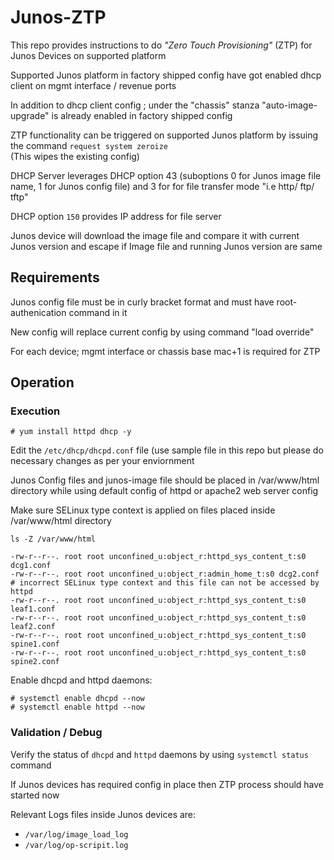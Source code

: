 # Junos-ZTP

This repo provides instructions to do *"Zero Touch Provisioning"* (ZTP) for Junos Devices on supported platform <br/>

Supported Junos platform in factory shipped config have got enabled dhcp client on mgmt interface / revenue ports <br/>

In addition to dhcp client config ; under the "chassis" stanza "auto-image-upgrade" is already enabled in factory shipped config <br/>

ZTP functionality can be triggered on supported Junos platform by issuing the command `request system zeroize` <br/> (This wipes the existing config)

DHCP Server leverages DHCP option 43 (suboptions  0  for Junos image file name, 1 for  Junos config file) and 3 for for file transfer mode "i.e http/ ftp/ tftp" <br/>


DHCP option `150` provides IP address for  file server  <br/>

Junos device will download the image file and compare it with current Junos version and escape if Image file and running Junos version are same <br/>

## Requirements

Junos config file must be in curly bracket format and must have root-authenication command in it <br/>

New config will replace current config by using command "load override"  <br/>

For each device;  mgmt interface or chassis base mac+1 is required for ZTP  <br/>

## Operation

### Execution

```
# yum install httpd dhcp -y
```

Edit the `/etc/dhcp/dhcpd.conf` file (use sample file in this repo but please do necessary changes as per your enviornment <br/>

Junos Config files and junos-image file should be placed in /var/www/html directory while using default config of httpd or apache2 web server config <br/>

Make sure SELinux type context is applied on files placed inside /var/www/html directory <br/>

```
ls -Z /var/www/html

-rw-r--r--. root root unconfined_u:object_r:httpd_sys_content_t:s0 dcg1.conf
-rw-r--r--. root root unconfined_u:object_r:admin_home_t:s0 dcg2.conf # incorrect SELinux type context and this file can not be accessed by httpd
-rw-r--r--. root root unconfined_u:object_r:httpd_sys_content_t:s0 leaf1.conf 
-rw-r--r--. root root unconfined_u:object_r:httpd_sys_content_t:s0 leaf2.conf
-rw-r--r--. root root unconfined_u:object_r:httpd_sys_content_t:s0 spine1.conf
-rw-r--r--. root root unconfined_u:object_r:httpd_sys_content_t:s0 spine2.conf 
```

Enable dhcpd and httpd daemons:

```
# systemctl enable dhcpd --now 
# systemctl enable httpd --now 
```

### Validation / Debug

Verify the status of `dhcpd` and `httpd` daemons by using `systemctl status` command <br/> 

If Junos devices has required config in place then ZTP process should have started now <br/>

Relevant Logs files inside Junos devices are:

  * `/var/log/image_load_log`
  * `/var/log/op-scripit.log`
